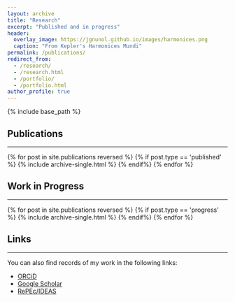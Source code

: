 ```yaml
---
layout: archive
title: "Research"
excerpt: "Published and in progress"
header:
  overlay_image: https://jgnunol.github.io/images/harmonices.png
  caption: "From Kepler's Harmonices Mundi"
permalink: /publications/
redirect_from: 
  - /research/
  - /research.html
  - /portfolio/
  - /portfolio.html
author_profile: true
---
```

{% include base_path %}


## Publications
-------

{% for post in site.publications reversed %}
	{% if post.type == 'published' %}
		{% include archive-single.html %}
	{% endif%}
{% endfor %}


## Work in Progress
-------

{% for post in site.publications reversed %}
	{% if post.type == 'progress' %}
		{% include archive-single.html %}
	{% endif%}
{% endfor %}

## Links
-------

You can also find records of my work in the following links:

* [ORCiD](https://orcid.org/0000-0001-9735-6801)
* [Google Scholar](https://scholar.google.ca/citations?user=udjj4tsAAAAJ&hl=en)
* [RePEc/IDEAS](https://ideas.repec.org/e/pnu115.html)


